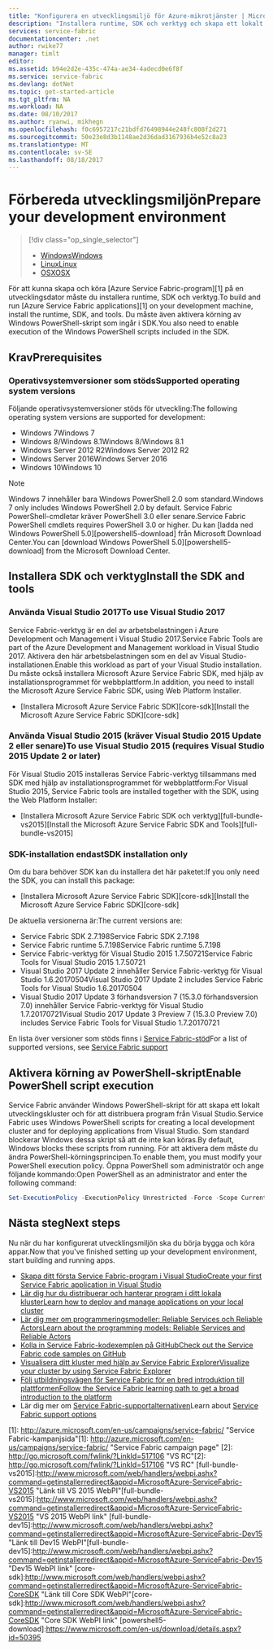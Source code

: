 ```yaml
---
title: "Konfigurera en utvecklingsmiljö för Azure-mikrotjänster | Microsoft Docs"
description: "Installera runtime, SDK och verktyg och skapa ett lokalt utvecklingskluster. När du har slutfört den här installationen är du redo att börja bygga program."
services: service-fabric
documentationcenter: .net
author: rwike77
manager: timlt
editor: 
ms.assetid: b94e2d2e-435c-474a-ae34-4adecd0e6f8f
ms.service: service-fabric
ms.devlang: dotNet
ms.topic: get-started-article
ms.tgt_pltfrm: NA
ms.workload: NA
ms.date: 08/10/2017
ms.author: ryanwi, mikhegn
ms.openlocfilehash: f0c6957217c21bdfd76498944e248fc808f2d271
ms.sourcegitcommit: 50e23e8d3b1148ae2d36dad3167936b4e52c8a23
ms.translationtype: MT
ms.contentlocale: sv-SE
ms.lasthandoff: 08/18/2017
---
```

# <a name="prepare-your-development-environment"></a><span data-ttu-id="33240-104">Förbereda utvecklingsmiljön</span><span class="sxs-lookup"><span data-stu-id="33240-104">Prepare your development environment</span></span>
> [!div class="op_single_selector"]
> * [<span data-ttu-id="33240-105">Windows</span><span class="sxs-lookup"><span data-stu-id="33240-105">Windows</span></span>](service-fabric-get-started.md) 
> * [<span data-ttu-id="33240-106">Linux</span><span class="sxs-lookup"><span data-stu-id="33240-106">Linux</span></span>](service-fabric-get-started-linux.md)
> * [<span data-ttu-id="33240-107">OSX</span><span class="sxs-lookup"><span data-stu-id="33240-107">OSX</span></span>](service-fabric-get-started-mac.md)
> 
> 

 <span data-ttu-id="33240-108">För att kunna skapa och köra [Azure Service Fabric-program][1] på en utvecklingsdator måste du installera runtime, SDK och verktyg.</span><span class="sxs-lookup"><span data-stu-id="33240-108">To build and run [Azure Service Fabric applications][1] on your development machine, install the runtime, SDK, and tools.</span></span> <span data-ttu-id="33240-109">Du måste även aktivera körning av Windows PowerShell-skript som ingår i SDK.</span><span class="sxs-lookup"><span data-stu-id="33240-109">You also need to enable execution of the Windows PowerShell scripts included in the SDK.</span></span>

## <a name="prerequisites"></a><span data-ttu-id="33240-110">Krav</span><span class="sxs-lookup"><span data-stu-id="33240-110">Prerequisites</span></span>
### <a name="supported-operating-system-versions"></a><span data-ttu-id="33240-111">Operativsystemversioner som stöds</span><span class="sxs-lookup"><span data-stu-id="33240-111">Supported operating system versions</span></span>
<span data-ttu-id="33240-112">Följande operativsystemversioner stöds för utveckling:</span><span class="sxs-lookup"><span data-stu-id="33240-112">The following operating system versions are supported for development:</span></span>

* <span data-ttu-id="33240-113">Windows 7</span><span class="sxs-lookup"><span data-stu-id="33240-113">Windows 7</span></span>
* <span data-ttu-id="33240-114">Windows 8/Windows 8.1</span><span class="sxs-lookup"><span data-stu-id="33240-114">Windows 8/Windows 8.1</span></span>
* <span data-ttu-id="33240-115">Windows Server 2012 R2</span><span class="sxs-lookup"><span data-stu-id="33240-115">Windows Server 2012 R2</span></span>
* <span data-ttu-id="33240-116">Windows Server 2016</span><span class="sxs-lookup"><span data-stu-id="33240-116">Windows Server 2016</span></span>
* <span data-ttu-id="33240-117">Windows 10</span><span class="sxs-lookup"><span data-stu-id="33240-117">Windows 10</span></span>

> [!NOTE]
> <span data-ttu-id="33240-118">Windows 7 innehåller bara Windows PowerShell 2.0 som standard.</span><span class="sxs-lookup"><span data-stu-id="33240-118">Windows 7 only includes Windows PowerShell 2.0 by default.</span></span> <span data-ttu-id="33240-119">Service Fabric PowerShell-cmdletar kräver PowerShell 3.0 eller senare.</span><span class="sxs-lookup"><span data-stu-id="33240-119">Service Fabric PowerShell cmdlets requires PowerShell 3.0 or higher.</span></span> <span data-ttu-id="33240-120">Du kan [ladda ned Windows PowerShell 5.0][powershell5-download] från Microsoft Download Center.</span><span class="sxs-lookup"><span data-stu-id="33240-120">You can [download Windows PowerShell 5.0][powershell5-download] from the Microsoft Download Center.</span></span>
> 
> 

## <a name="install-the-sdk-and-tools"></a><span data-ttu-id="33240-121">Installera SDK och verktyg</span><span class="sxs-lookup"><span data-stu-id="33240-121">Install the SDK and tools</span></span>
### <a name="to-use-visual-studio-2017"></a><span data-ttu-id="33240-122">Använda Visual Studio 2017</span><span class="sxs-lookup"><span data-stu-id="33240-122">To use Visual Studio 2017</span></span>
<span data-ttu-id="33240-123">Service Fabric-verktyg är en del av arbetsbelastningen i Azure Development och Management i Visual Studio 2017.</span><span class="sxs-lookup"><span data-stu-id="33240-123">Service Fabric Tools are part of the Azure Development and Management workload in Visual Studio 2017.</span></span> <span data-ttu-id="33240-124">Aktivera den här arbetsbelastningen som en del av Visual Studio-installationen.</span><span class="sxs-lookup"><span data-stu-id="33240-124">Enable this workload as part of your Visual Studio installation.</span></span>
<span data-ttu-id="33240-125">Du måste också installera Microsoft Azure Service Fabric SDK, med hjälp av installationsprogrammet för webbplattform.</span><span class="sxs-lookup"><span data-stu-id="33240-125">In addition, you need to install the Microsoft Azure Service Fabric SDK, using Web Platform Installer.</span></span>

* <span data-ttu-id="33240-126">[Installera Microsoft Azure Service Fabric SDK][core-sdk]</span><span class="sxs-lookup"><span data-stu-id="33240-126">[Install the Microsoft Azure Service Fabric SDK][core-sdk]</span></span>

### <a name="to-use-visual-studio-2015-requires-visual-studio-2015-update-2-or-later"></a><span data-ttu-id="33240-127">Använda Visual Studio 2015 (kräver Visual Studio 2015 Update 2 eller senare)</span><span class="sxs-lookup"><span data-stu-id="33240-127">To use Visual Studio 2015 (requires Visual Studio 2015 Update 2 or later)</span></span>
<span data-ttu-id="33240-128">För Visual Studio 2015 installeras Service Fabric-verktyg tillsammans med SDK med hjälp av installationsprogrammet för webbplattform:</span><span class="sxs-lookup"><span data-stu-id="33240-128">For Visual Studio 2015, Service Fabric tools are installed together with the SDK, using the Web Platform Installer:</span></span>

* <span data-ttu-id="33240-129">[Installera Microsoft Azure Service Fabric SDK och verktyg][full-bundle-vs2015]</span><span class="sxs-lookup"><span data-stu-id="33240-129">[Install the Microsoft Azure Service Fabric SDK and Tools][full-bundle-vs2015]</span></span>

### <a name="sdk-installation-only"></a><span data-ttu-id="33240-130">SDK-installation endast</span><span class="sxs-lookup"><span data-stu-id="33240-130">SDK installation only</span></span>
<span data-ttu-id="33240-131">Om du bara behöver SDK kan du installera det här paketet:</span><span class="sxs-lookup"><span data-stu-id="33240-131">If you only need the SDK, you can install this package:</span></span>
* <span data-ttu-id="33240-132">[Installera Microsoft Azure Service Fabric SDK][core-sdk]</span><span class="sxs-lookup"><span data-stu-id="33240-132">[Install the Microsoft Azure Service Fabric SDK][core-sdk]</span></span>

<span data-ttu-id="33240-133">De aktuella versionerna är:</span><span class="sxs-lookup"><span data-stu-id="33240-133">The current versions are:</span></span>
* <span data-ttu-id="33240-134">Service Fabric SDK 2.7.198</span><span class="sxs-lookup"><span data-stu-id="33240-134">Service Fabric SDK 2.7.198</span></span>
* <span data-ttu-id="33240-135">Service Fabric runtime 5.7.198</span><span class="sxs-lookup"><span data-stu-id="33240-135">Service Fabric runtime 5.7.198</span></span>
* <span data-ttu-id="33240-136">Service Fabric-verktyg för Visual Studio 2015 1.7.50721</span><span class="sxs-lookup"><span data-stu-id="33240-136">Service Fabric Tools for Visual Studio 2015 1.7.50721</span></span>
* <span data-ttu-id="33240-137">Visual Studio 2017 Update 2 innehåller Service Fabric-verktyg för Visual Studio 1.6.20170504</span><span class="sxs-lookup"><span data-stu-id="33240-137">Visual Studio 2017 Update 2 includes Service Fabric Tools for Visual Studio 1.6.20170504</span></span>
* <span data-ttu-id="33240-138">Visual Studio 2017 Update 3 förhandsversion 7 (15.3.0 förhandsversion 7.0) innehåller Service Fabric-verktyg för Visual Studio 1.7.20170721</span><span class="sxs-lookup"><span data-stu-id="33240-138">Visual Studio 2017 Update 3 Preview 7 (15.3.0 Preview 7.0) includes Service Fabric Tools for Visual Studio 1.7.20170721</span></span>

<span data-ttu-id="33240-139">En lista över versioner som stöds finns i [Service Fabric-stöd](service-fabric-support.md)</span><span class="sxs-lookup"><span data-stu-id="33240-139">For a list of supported versions, see [Service Fabric support](service-fabric-support.md)</span></span>

## <a name="enable-powershell-script-execution"></a><span data-ttu-id="33240-140">Aktivera körning av PowerShell-skript</span><span class="sxs-lookup"><span data-stu-id="33240-140">Enable PowerShell script execution</span></span>
<span data-ttu-id="33240-141">Service Fabric använder Windows PowerShell-skript för att skapa ett lokalt utvecklingskluster och för att distribuera program från Visual Studio.</span><span class="sxs-lookup"><span data-stu-id="33240-141">Service Fabric uses Windows PowerShell scripts for creating a local development cluster and for deploying applications from Visual Studio.</span></span> <span data-ttu-id="33240-142">Som standard blockerar Windows dessa skript så att de inte kan köras.</span><span class="sxs-lookup"><span data-stu-id="33240-142">By default, Windows blocks these scripts from running.</span></span> <span data-ttu-id="33240-143">För att aktivera dem måste du ändra PowerShell-körningsprincipen.</span><span class="sxs-lookup"><span data-stu-id="33240-143">To enable them, you must modify your PowerShell execution policy.</span></span> <span data-ttu-id="33240-144">Öppna PowerShell som administratör och ange följande kommando:</span><span class="sxs-lookup"><span data-stu-id="33240-144">Open PowerShell as an administrator and enter the following command:</span></span>

```powershell
Set-ExecutionPolicy -ExecutionPolicy Unrestricted -Force -Scope CurrentUser
```

## <a name="next-steps"></a><span data-ttu-id="33240-145">Nästa steg</span><span class="sxs-lookup"><span data-stu-id="33240-145">Next steps</span></span>
<span data-ttu-id="33240-146">Nu när du har konfigurerat utvecklingsmiljön ska du börja bygga och köra appar.</span><span class="sxs-lookup"><span data-stu-id="33240-146">Now that you've finished setting up your development environment, start building and running apps.</span></span>

* [<span data-ttu-id="33240-147">Skapa ditt första Service Fabric-program i Visual Studio</span><span class="sxs-lookup"><span data-stu-id="33240-147">Create your first Service Fabric application in Visual Studio</span></span>](service-fabric-create-your-first-application-in-visual-studio.md)
* [<span data-ttu-id="33240-148">Lär dig hur du distribuerar och hanterar program i ditt lokala kluster</span><span class="sxs-lookup"><span data-stu-id="33240-148">Learn how to deploy and manage applications on your local cluster</span></span>](service-fabric-get-started-with-a-local-cluster.md)
* [<span data-ttu-id="33240-149">Lär dig mer om programmeringsmodeller: Reliable Services och Reliable Actors</span><span class="sxs-lookup"><span data-stu-id="33240-149">Learn about the programming models: Reliable Services and Reliable Actors</span></span>](service-fabric-choose-framework.md)
* [<span data-ttu-id="33240-150">Kolla in Service Fabric-kodexemplen på GitHub</span><span class="sxs-lookup"><span data-stu-id="33240-150">Check out the Service Fabric code samples on GitHub</span></span>](https://aka.ms/servicefabricsamples)
* [<span data-ttu-id="33240-151">Visualisera ditt kluster med hjälp av Service Fabric Explorer</span><span class="sxs-lookup"><span data-stu-id="33240-151">Visualize your cluster by using Service Fabric Explorer</span></span>](service-fabric-visualizing-your-cluster.md)
* [<span data-ttu-id="33240-152">Följ utbildningsvägen för Service Fabric för en bred introduktion till plattformen</span><span class="sxs-lookup"><span data-stu-id="33240-152">Follow the Service Fabric learning path to get a broad introduction to the platform</span></span>](https://azure.microsoft.com/documentation/learning-paths/service-fabric/)
* <span data-ttu-id="33240-153">Lär dig mer om [Service Fabric-supportalternativen](service-fabric-support.md)</span><span class="sxs-lookup"><span data-stu-id="33240-153">Learn about [Service Fabric support options](service-fabric-support.md)</span></span>

<span data-ttu-id="33240-154">[1]: http://azure.microsoft.com/en-us/campaigns/service-fabric/ "Service Fabric-kampanjsida"</span><span class="sxs-lookup"><span data-stu-id="33240-154">[1]: http://azure.microsoft.com/en-us/campaigns/service-fabric/ "Service Fabric campaign page"</span></span>
<span data-ttu-id="33240-155">[2]: http://go.microsoft.com/fwlink/?LinkId=517106 "VS RC"</span><span class="sxs-lookup"><span data-stu-id="33240-155">[2]: http://go.microsoft.com/fwlink/?LinkId=517106 "VS RC"</span></span>
<span data-ttu-id="33240-156">[full-bundle-vs2015]:http://www.microsoft.com/web/handlers/webpi.ashx?command=getinstallerredirect&appid=MicrosoftAzure-ServiceFabric-VS2015 "Länk till VS 2015 WebPI"</span><span class="sxs-lookup"><span data-stu-id="33240-156">[full-bundle-vs2015]:http://www.microsoft.com/web/handlers/webpi.ashx?command=getinstallerredirect&appid=MicrosoftAzure-ServiceFabric-VS2015 "VS 2015 WebPI link"</span></span>
<span data-ttu-id="33240-157">[full-bundle-dev15]:http://www.microsoft.com/web/handlers/webpi.ashx?command=getinstallerredirect&appid=MicrosoftAzure-ServiceFabric-Dev15 "Länk till Dev15 WebPI"</span><span class="sxs-lookup"><span data-stu-id="33240-157">[full-bundle-dev15]:http://www.microsoft.com/web/handlers/webpi.ashx?command=getinstallerredirect&appid=MicrosoftAzure-ServiceFabric-Dev15 "Dev15 WebPI link"</span></span>
<span data-ttu-id="33240-158">[core-sdk]:http://www.microsoft.com/web/handlers/webpi.ashx?command=getinstallerredirect&appid=MicrosoftAzure-ServiceFabric-CoreSDK "Länk till Core SDK WebPI"</span><span class="sxs-lookup"><span data-stu-id="33240-158">[core-sdk]:http://www.microsoft.com/web/handlers/webpi.ashx?command=getinstallerredirect&appid=MicrosoftAzure-ServiceFabric-CoreSDK "Core SDK WebPI link"</span></span>
[powershell5-download]:https://www.microsoft.com/en-us/download/details.aspx?id=50395
